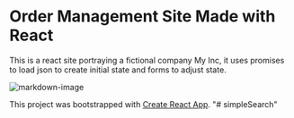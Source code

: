 # Order Management Site Made with React

This is a react site portraying a fictional company My Inc, it uses promises to load json to create initial state and forms to adjust state.

![markdown-image](public/images/markdown-image.png)

This project was bootstrapped with [Create React App](https://github.com/facebook/create-react-app).
"# simpleSearch" 
